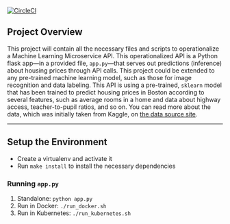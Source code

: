 [![CircleCI](https://circleci.com/gh/AndreBrinkop/ML-Microservice-Kubernetes-FlaskApp.svg?style=svg)](https://circleci.com/gh/AndreBrinkop/ML-Microservice-Kubernetes-FlaskApp)

## Project Overview
This project will contain all the necessary files and scripts to operationalize a Machine Learning Microservice API.
This operationalized API is a Python flask app—in a provided file, `app.py`—that serves out predictions (inference) about housing prices through API calls. This project could be extended to any pre-trained machine learning model, such as those for image recognition and data labeling.
This API is using a pre-trained, `sklearn` model that has been trained to predict housing prices in Boston according to several features, such as average rooms in a home and data about highway access, teacher-to-pupil ratios, and so on. You can read more about the data, which was initially taken from Kaggle, on [the data source site](https://www.kaggle.com/c/boston-housing).

---

## Setup the Environment

* Create a virtualenv and activate it
* Run `make install` to install the necessary dependencies

### Running `app.py`

1. Standalone:  `python app.py`
2. Run in Docker:  `./run_docker.sh`
3. Run in Kubernetes:  `./run_kubernetes.sh`